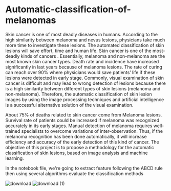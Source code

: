 # Automatic-classification-of-melanomas
Skin cancer is one of most deadly diseases in humans. According to the high similarity between melanoma and nevus lesions, physicians take much more time to investigate these lesions. The automated classification of skin lesions will save effort, time and human life. Skin cancer is one of the most-deadly kinds of cancers . Essentially, melanoma and non-melanoma are the most known skin cancer types. Death rate and incidence have increased significantly in last years because of melanoma lesions. The rate of curing can reach over 90% where physicians would save patients’ life if these lesions were detected in early stage. Commonly, visual examination of skin cancer is difficult and may lead to wrong detection of lesions because there is a high similarity between different types of skin lesions (melanoma and non-melanoma). Therefore, the automatic classification of skin lesion images by using the image processing techniques and artificial intelligence is a successful alternative solution of the visual examination.

About 75% of deaths related to skin cancer come from Melanoma lesions. Survival rate of patients could be increased if melanoma was recognized accurately in its early stages. Manual detection of melanoma requires well-trained specialists to overcome variations of inter-observation. Thus, if the melanoma recognition has been done automatically, it will increase efficiency and accuracy of the early detection of this kind of cancer. The objective of this project is to propose a methodology for the automatic classification of skin lesions, based on image analysis and machine learning.

In the notebook file, we're going to extract feature following the ABCD rule then using several algorithms evaluate the classification methods 

![download](https://user-images.githubusercontent.com/54766840/149657242-5ff99f09-7ad3-4627-9184-d97f42bae2ba.png)
![download (1)](https://user-images.githubusercontent.com/54766840/149657252-052b7aa8-85f3-41f4-a4f7-f89bd687b2bf.png)
